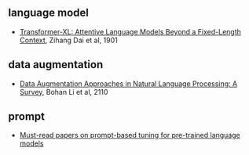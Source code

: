 
## language model

- [Transformer-XL: Attentive Language Models Beyond a Fixed-Length Context](https://arxiv.org/abs/1901.02860), Zihang Dai et al, 1901


## data augmentation

- [Data Augmentation Approaches in Natural Language Processing: A Survey](https://arxiv.org/abs/2110.01852), Bohan Li et al, 2110

## prompt

- [Must-read papers on prompt-based tuning for pre-trained language models](https://github.com/thunlp/PromptPapers)

